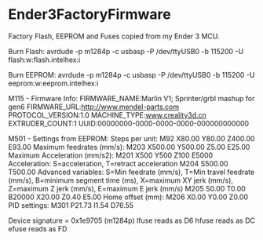 # Ender3FactoryFirmware
Factory Flash, EEPROM and Fuses copied from my Ender 3 MCU.


Burn Flash:
avrdude -p m1284p -c usbasp -P /dev/ttyUSB0 -b 115200 -U flash:w:flash.intelhex:i


Burn EEPROM:
avrdude -p m1284p -c usbasp -P /dev/ttyUSB0 -b 115200 -U eeprom:w:eeprom.intelhex:i


M115 - Firmware Info:
FIRMWARE_NAME:Marlin V1; Sprinter/grbl mashup for gen6 FIRMWARE_URL:http://www.mendel-parts.com PROTOCOL_VERSION:1.0 MACHINE_TYPE:www.creality3d.cn EXTRUDER_COUNT:1 UUID:00000000-0000-0000-0000-000000000000


M501 - Settings from EEPROM:
Steps per unit:
M92 X80.00 Y80.00 Z400.00 E93.00
Maximum feedrates (mm/s):
M203 X500.00 Y500.00 Z5.00 E25.00
Maximum Acceleration (mm/s2):
M201 X500 Y500 Z100 E5000
Acceleration: S=acceleration, T=retract acceleration
M204 S500.00 T500.00
Advanced variables: S=Min feedrate (mm/s), T=Min travel feedrate (mm/s), B=minimum segment time (ms), X=maximum XY jerk (mm/s),  Z=maximum Z jerk (mm/s),  E=maximum E jerk (mm/s)
M205 S0.00 T0.00 B20000 X20.00 Z0.40 E5.00
Home offset (mm):
M206 X0.00 Y0.00 Z0.00
PID settings:
M301 P21.73 I1.54 D76.55


Device signature = 0x1e9705 (m1284p)
lfuse reads as D6
hfuse reads as DC
efuse reads as FD

